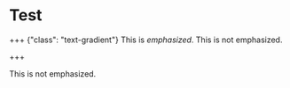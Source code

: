 # Test


+++ {"class": "text-gradient"}
This is _emphasized_. This is not emphasized.

+++

This is not emphasized.